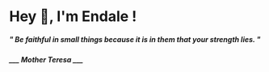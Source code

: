 <h1 title="head"> Hey 👋, I'm Endale !</h1>

**<h5><i>" Be faithful in small things because it is in them that your strength lies. "</i></h5>**

*<b>___ Mother Teresa ___</b>*
